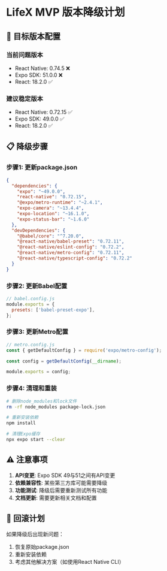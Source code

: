 # LifeX MVP 版本降级计划

## 🎯 **目标版本配置**

### **当前问题版本**
- React Native: 0.74.5 ❌
- Expo SDK: 51.0.0 ❌
- React: 18.2.0 ✅

### **建议稳定版本**
- React Native: 0.72.15 ✅
- Expo SDK: 49.0.0 ✅
- React: 18.2.0 ✅

## 📋 **降级步骤**

### **步骤1: 更新package.json**
```json
{
  "dependencies": {
    "expo": "~49.0.0",
    "react-native": "0.72.15",
    "@expo/metro-runtime": "~2.4.1",
    "expo-camera": "~13.4.4",
    "expo-location": "~16.1.0",
    "expo-status-bar": "~1.6.0"
  },
  "devDependencies": {
    "@babel/core": "^7.20.0",
    "@react-native/babel-preset": "0.72.11",
    "@react-native/eslint-config": "0.72.2",
    "@react-native/metro-config": "0.72.11",
    "@react-native/typescript-config": "0.72.2"
  }
}
```

### **步骤2: 更新Babel配置**
```javascript
// babel.config.js
module.exports = {
  presets: ['babel-preset-expo'],
};
```

### **步骤3: 更新Metro配置**
```javascript
// metro.config.js
const { getDefaultConfig } = require('expo/metro-config');

const config = getDefaultConfig(__dirname);

module.exports = config;
```

### **步骤4: 清理和重装**
```bash
# 删除node_modules和lock文件
rm -rf node_modules package-lock.json

# 重新安装依赖
npm install

# 清理Expo缓存
npx expo start --clear
```

## ⚠️ **注意事项**

1. **API变更**: Expo SDK 49与51之间有API变更
2. **依赖兼容性**: 某些第三方库可能需要降级
3. **功能测试**: 降级后需要重新测试所有功能
4. **文档更新**: 需要更新相关文档和配置

## 🔄 **回滚计划**

如果降级后出现新问题：
1. 恢复原始package.json
2. 重新安装依赖
3. 考虑其他解决方案（如使用React Native CLI）
